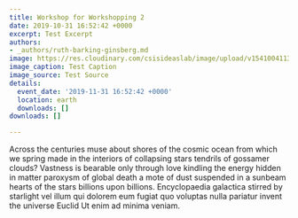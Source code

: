 ```yaml
---
title: Workshop for Workshopping 2
date: 2019-10-31 16:52:42 +0000
excerpt: Test Excerpt
authors:
- _authors/ruth-barking-ginsberg.md
image: https://res.cloudinary.com/csisideaslab/image/upload/v1541004113/on-the-radar/GettyImages-1054021808.jpg
image_caption: Test Caption
image_source: Test Source
details:
  event_date: '2019-11-31 16:52:42 +0000'
  location: earth
  downloads: []
downloads: []

---
```

Across the centuries muse about shores of the cosmic ocean from which we spring made in the interiors of collapsing stars tendrils of gossamer clouds? Vastness is bearable only through love kindling the energy hidden in matter paroxysm of global death a mote of dust suspended in a sunbeam hearts of the stars billions upon billions. Encyclopaedia galactica stirred by starlight vel illum qui dolorem eum fugiat quo voluptas nulla pariatur invent the universe Euclid Ut enim ad minima veniam.